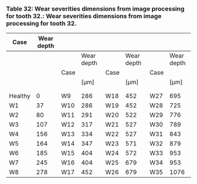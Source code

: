 <a name="table-32"></a>
### Table 32: Wear severities dimensions from image processing for tooth 32.: Wear severities dimensions from image processing for tooth 32.

| Case | Wear depth |  |  |  |  |  |  |
| --- | --- | --- | --- | --- | --- | --- | --- |
|  |  |  | Wear depth |  | Wear depth |  | Wear depth |
|  |  | Case |  | Case |  | Case |  |
|  |  |  | [μm] |  | [μm] |  | [μm] |
|  |  |  |  |  |  |  |  |
|  |  |  |  |  |  |  |  |
| Healthy | 0 | W9 | 286 | W18 | 452 | W27 | 695 |
| W1 | 37 | W10 | 286 | W19 | 452 | W28 | 725 |
| W2 | 80 | W11 | 291 | W20 | 522 | W29 | 776 |
| W3 | 107 | W12 | 317 | W21 | 527 | W30 | 789 |
| W4 | 156 | W13 | 334 | W22 | 527 | W31 | 843 |
| W5 | 164 | W14 | 347 | W23 | 571 | W32 | 879 |
| W6 | 185 | W15 | 404 | W24 | 572 | W33 | 953 |
| W7 | 245 | W16 | 404 | W25 | 679 | W34 | 953 |
| W8 | 278 | W17 | 452 | W26 | 679 | W35 | 1076 |